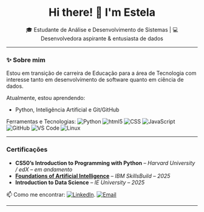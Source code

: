 <h1 align="center">Hi there! 👋 I'm Estela</h1>

<p align="center">
🎓 Estudante de Análise e Desenvolvimento de Sistemas | 💻 Desenvolvedora aspirante & entusiasta de dados
</p>

---

### ✨ Sobre mim

Estou em transição de carreira de Educação para a área de Tecnologia com interesse tanto em desenvolvimento de software quanto em ciência de dados.

Atualmente, estou aprendendo:
- Python, Inteligência Artificial e Git/GitHub


Ferramentas e Tecnologias: 
![Python](https://img.shields.io/badge/-Python-3776AB?style=flat-square&logo=python&logoColor=white)
![html5](https://img.shields.io/badge/-HTML5-e34f26?style=flat-square&logo=html5&logoColor=white)
![CSS](https://img.shields.io/badge/-CSS-663399?style=flat-square&logo=css&logoColor=white)
![JavaScript](https://img.shields.io/badge/-JavaScript-F7DF1E?style=flat-square&logo=javascript&logoColor=black)
![GitHub](https://img.shields.io/badge/-GitHub-181717?style=flat-square&logo=github)
![VS Code](https://img.shields.io/badge/-VSCode-007ACC?style=flat-square&logo=visual-studio-code)
![Linux](https://img.shields.io/badge/-Linux-FCC624?style=flat-square&logo=linux&logoColor=black)

---

### Certificações

- **CS50’s Introduction to Programming with Python** – *Harvard University / edX* – *em andamento*  
- **[Foundations of Artificial Intelligence](https://www.credly.com/badges/15bf02f9-c359-4c4e-9e42-d869eb682ee7/linked_in?t=sxntc7)** – *IBM SkillsBuild* – *2025*
- **Introduction to Data Science** – *IE University* – *2025* 
  

📫 Como me encontrar:
[![LinkedIn](https://img.shields.io/badge/LinkedIn-blue?style=flat&logo=linkedin)](https://www.linkedin.com/in/estela-pasquarelli-30270a19b).
[![Email](https://img.shields.io/badge/Email-red?style=flat&logo=gmail&logoColor=white)](mailto:estelapasq@gmail.com)

---
